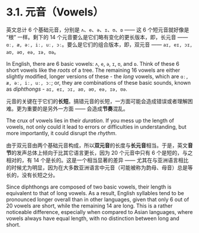 # 3.1. 元音（Vowels）

英文总计 6 个基础元音，分别是 `ʌ`、`e`、`ə`、`ɪ`、`ʊ`、`ɒ` —— 这 6 个短元音就好像是 “根” 一样。剩下的 14 个元音要么是它们略有变化的更长版本，即，长元音  ——  `ɑː, æ, əː, iː, uː, ɔː`。要么是它们的组合版本，即，双元音 —— `aɪ, eɪ, ɔɪ, aʊ, əʊ, eə, ɪə, ʊə`。

In English, there are 6 basic vowels: `ʌ`, `e`, `ə`, `ɪ`, `ʊ`, and `ɒ`. Think of these 6 short vowels like the *roots* of a tree. The remaining 16 vowels are either slightly modified, longer versions of these - the *long* vowels, which are `ɑː, æ, əː, iː, uː, ɔː`; or, they are combinations of these basic sounds, known as *diphthongs* - `aɪ, eɪ, ɔɪ, aʊ, əʊ, eə, ɪə, ʊə`.

元音的关键在于它们的**长短**。搞错元音的长短，一方面可能会造成错误或者理解困难。更为重要的是另外一方面 —— 会造成**节奏**混乱。

The crux of vowels lies in their *duration*. If you mess up the length of vowels, not only could it lead to errors or difficulties in understanding, but more importantly, it could disrupt the *rhythm*.

由于双元音由两个基础元音构成，所以**双元音**的长度与**长元音**相当。于是，英文**音节**的发声总体上倾向于比其它语言更长，因为 20 个元音中只有 6 个是短的，与之相对的，有 14 个是长的。这是一个相当显著的差异 —— 尤其在与亚洲语言相比的时候尤为明显，因为在大多数亚洲语言中元音（可能被称为韵母、母音）总是等长的，没有长短之分。

Since diphthongs are composed of two basic vowels, their length is equivalent to that of long vowels. As a result, English syllables tend to be pronounced longer overall than in other languages, given that only 6 out of 20 vowels are short, while the remaining 14 are long. This is a rather noticeable difference, especially when compared to Asian languages, where vowels always have equal length, with no distinction between long and short.
